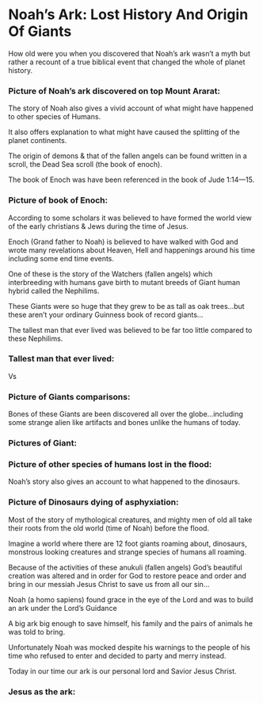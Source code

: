 # Noah’s Ark: Lost History And Origin Of Giants

How old were you when you discovered that Noah’s ark wasn’t a myth but rather a recount of a true biblical event that changed the whole of planet history.

### Picture of Noah’s ark discovered on top Mount Ararat:

The story of Noah also gives a vivid account of what might have happened to other species of Humans.

It also offers explanation to what might have caused the splitting of the planet continents.

The origin of demons & that of the fallen angels can be found written in a scroll, the Dead Sea scroll (the book of enoch).

The book of Enoch was have been referenced in the book of Jude 1:14—15.

### Picture of book of Enoch:

According to some scholars it was believed to have formed the world view of the early christians & Jews during the time of Jesus.

Enoch (Grand father to Noah) is believed to have walked with God and wrote many revelations about Heaven, Hell and happenings around his time including some end time events.

One of these is the story of the Watchers (fallen angels) which interbreeding with humans gave birth to mutant breeds of Giant human hybrid called the Nephilims.

These Giants were so huge that they grew to be as tall as oak trees…but these aren’t your ordinary Guinness book of record giants…

The tallest man that ever lived was believed to be far too little compared to these Nephilims.

### Tallest man that ever lived:

Vs

### Picture of Giants comparisons:

Bones of these Giants are been discovered all over the globe…including some strange alien like artifacts and bones unlike the humans of today.

### Pictures of Giant:

### Picture of other species of humans lost in the flood:

Noah’s story also gives an account to what happened to the dinosaurs.

### Picture of Dinosaurs dying of asphyxiation:

Most of the story of mythological creatures, and mighty men of old all take their roots from the old world (time of Noah) before the flood.

Imagine a world where there are 12 foot giants roaming about, dinosaurs, monstrous looking creatures and strange species of humans all roaming.

Because of the activities of these anukuli (fallen angels) God’s beautiful creation was altered and in order for God to restore peace and order and bring in our messiah Jesus Christ to save us from all our sin…

Noah (a homo sapiens) found grace in the eye of the Lord and was to build an ark under the Lord’s Guidance

A big ark big enough to save himself, his family and the pairs of animals he was told to bring.

Unfortunately Noah was mocked despite his warnings to the people of his time who refused to enter and decided to party and merry instead.

Today in our time our ark is our personal lord and Savior Jesus Christ.

### Jesus as the ark:


